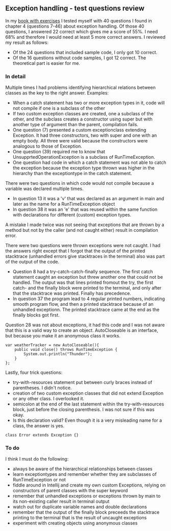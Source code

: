 ## Exception handling - test questions review 

In my [book with exercises](https://www.amazon.com/Oracle-Certified-Professional-Developer-Practice-ebook/dp/B08VRSQ3TW/ref=sr_1_1) I tested myself with 40 questions I found in chapter 4 (questions 7-46) about exception handling. Of those 40 questions, I answered 22 correct which gives me a score of 55%. I need 68% and therefore I would need at least 5 more correct answers. I reviewed my result as follows:

- Of the 24 questions that included sample code, I only got 10 correct. 
- Of the 16 questions without code samples, I got 12 correct. The theoretical part is easier for me.

### In detail
Multiple times I had problems identifying hierarchical relations between classes as the key to the right answer. Examples:
- When a catch statement has two or more exception types in it, code will not compile if one is a subclass of the other
- If two custom exception classes are created, one a subclass of the other, and the subclass creates a constructor using super but with another type of argument than the parent, compilation fails.
- One question (7) presented a custom exceptionclass extending Exception. It had three constructors, two with super and one with an empty body. All three were valid because the constructors were analogous to those of Exception.
- One question (39) required me to know that UnsupprtedOperationException is a subclass of RunTimeException.
- One question had code in which a catch statement was not able to catch the exception because the exception type thrown was higher in the hierarchy than the exceptiontype in the catch statement.

There were two questions in which code would not compile because a variable was declared multiple times. 
- In question 13 it was a 'v' that was declared as an argument in main and later as the name for a RunTimeException object 
- In question 38 it was an 'e' that was reused within the same function with declarations for different (custom) exception types.

A mistake I made twice was not seeing that exceptions that are thrown by a method but not by the caller (and not caught either) result in compilation error. 

There were two questions were thrown exceptions were not caught. I had the answers right except that I forgot that the output of the printed stacktrace (unhandled errors give stacktraces in the terminal) also was part of the output of the code.
- Question 8 had a try-catch-catch-finally sequence. The first catch statement caught an exception but threw another one that could not be handled. The output was that lines printed fromout the try, the first catch- and the finally block were printed to the terminal, and only after that the stacktrace was printed. Finally has precedence.
- In question 37 the program lead to 4 regular printed numbers, indicating smooth program flow, and then a printed stacktrace because of an unhandled exceptionn. The printed stacktrace came at the end as the finally blocks got first.

Question 28 was not about exceptions, it had this code and I was not aware that this is a valid way to create an object. AutoCloseable is an interface, but because you make it an anonymous class it works.
```
var weatherTracker = new AutoCloseable(){
	public void close() throws RunTimeException {
		System.out.println("Thunder");
	}
};
```


Lastly, four trick questions:
- try-with-resources statement put between curly braces instead of parentheses. I didn't notice.
- creation of two custom exception classes that did not extend Exception or any other class. I overlooked it.
- semicolon at the end of the last statement within the try-with-resources block, just before the closing parenthesis. I was not sure if this was okay.
- Is this declaration valid? Even though it is a very misleading name for a class, the answer is yes.
```
class Error extends Exception {}
```

### To do
I think I must do the following:
- always be aware of the hierarchical relationships between classes 
- learn exceptiontypes and remember whether they are subclasses of RunTimeException or not
- fiddle around in Intellij and create my own custom Exceptions, relying on constructors of parent classes with the super keyword
- remember that unhandled exceptions or exceptions thrown by main to its non-existing caller result in terminal output
- watch out for duplicate variable names and double declarations
- remember that the output of the finally block preceeds the stacktrace printing to the terminal that is the result of uncaught exceptions
- experiment with creating objects using anonymous classes





